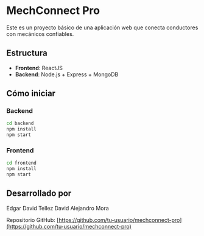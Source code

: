 # MechConnect Pro

Este es un proyecto básico de una aplicación web que conecta conductores con mecánicos confiables.

## Estructura

- **Frontend**: ReactJS
- **Backend**: Node.js + Express + MongoDB

## Cómo iniciar

### Backend

```bash
cd backend
npm install
npm start
```

### Frontend

```bash
cd frontend
npm install
npm start
```

## Desarrollado por

Edgar David Tellez
David Alejandro Mora

Repositorio GitHub: [https://github.com/tu-usuario/mechconnect-pro](https://github.com/tu-usuario/mechconnect-pro)

